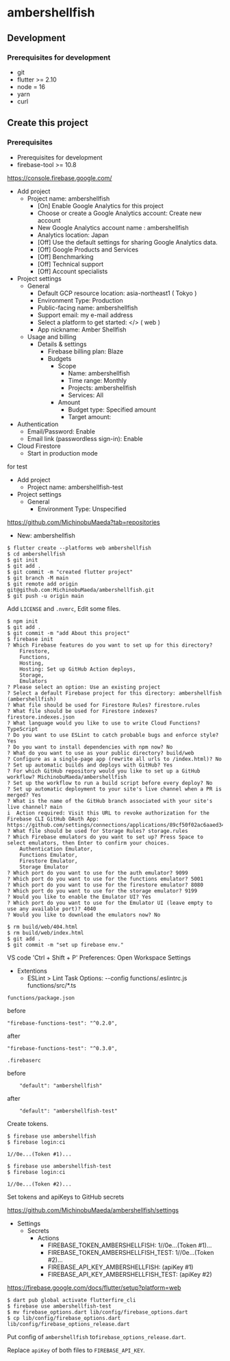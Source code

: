 # ambershellfish

## Development

### Prerequisites for development

- git
- flutter >= 2.10
- node = 16
- yarn
- curl

## Create this project

### Prerequisites

- Prerequisites for development
- firebase-tool >= 10.8

https://console.firebase.google.com/

- Add project
    - Project name: ambershellfish
        - [On] Enable Google Analytics for this project
        - Choose or create a Google Analytics account: Create new account
        - New Google Analytics account name : ambershellfish
        - Analytics location: Japan
        - [Off] Use the default settings for sharing Google Analytics data.
        - [Off] Google Products and Services
        - [Off] Benchmarking
        - [Off] Technical support
        - [Off] Account specialists
- Project settings
    - General
        - Default GCP resource location: asia-northeast1 ( Tokyo )
        - Environment Type: Production
        - Public-facing name: ambershellfish
        - Support email: my e-mail address
        - Select a platform to get started: </> ( web )
        - App nickname: Amber Shellfish
    - Usage and billing
        - Details & settings
            - Firebase billing plan: Blaze
            - Budgets
                - Scope
                    - Name: ambershellfish
                    - Time range: Monthly
                    - Projects: ambershellfish
                    - Services: All
                - Amount
                    - Budget type: Specified amount
                    - Target amount:
- Authentication
    - Email/Password: Enable
    - Email link (passwordless sign-in): Enable
- Cloud Firestore
    - Start in production mode

for test

- Add project
    - Project name: ambershellfish-test
- Project settings
    - General
        - Environment Type: Unspecified

https://github.com/MichinobuMaeda?tab=repositories

- New: ambershellfish

```
$ flutter create --platforms web ambershellfish
$ cd ambershellfish
$ git init
$ git add .
$ git commit -m "created flutter project"
$ git branch -M main
$ git remote add origin git@github.com:MichinobuMaeda/ambershellfish.git
$ git push -u origin main
```

Add `LICENSE` and `.nvmrc`, Edit some files.

```
$ npm init
$ git add .
$ git commit -m "add About this project"
$ firebase init
? Which Firebase features do you want to set up for this directory?
    Firestore,
    Functions,
    Hosting,
    Hosting: Set up GitHub Action deploys,
    Storage,
    Emulators
? Please select an option: Use an existing project
? Select a default Firebase project for this directory: ambershellfish (ambershellfish)
? What file should be used for Firestore Rules? firestore.rules
? What file should be used for Firestore indexes? firestore.indexes.json
? What language would you like to use to write Cloud Functions? TypeScript
? Do you want to use ESLint to catch probable bugs and enforce style? Yes
? Do you want to install dependencies with npm now? No
? What do you want to use as your public directory? build/web
? Configure as a single-page app (rewrite all urls to /index.html)? No
? Set up automatic builds and deploys with GitHub? Yes
? For which GitHub repository would you like to set up a GitHub workflow? MichinobuMaeda/ambershellfish
? Set up the workflow to run a build script before every deploy? No
? Set up automatic deployment to your site's live channel when a PR is merged? Yes
? What is the name of the GitHub branch associated with your site's live channel? main
i  Action required: Visit this URL to revoke authorization for the Firebase CLI GitHub OAuth App:
https://github.com/settings/connections/applications/89cf50f02ac6aaed3484
? What file should be used for Storage Rules? storage.rules
? Which Firebase emulators do you want to set up? Press Space to select emulators, then Enter to confirm your choices.
    Authentication Emulator,
    Functions Emulator,
    Firestore Emulator,
    Storage Emulator
? Which port do you want to use for the auth emulator? 9099
? Which port do you want to use for the functions emulator? 5001
? Which port do you want to use for the firestore emulator? 8080
? Which port do you want to use for the storage emulator? 9199
? Would you like to enable the Emulator UI? Yes
? Which port do you want to use for the Emulator UI (leave empty to use any available port)? 4040
? Would you like to download the emulators now? No

$ rm build/web/404.html
$ rm build/web/index.html
$ git add .
$ git commit -m "set up firebase env."
```

VS code 'Ctrl + Shift + P' Preferences: Open Workspace Settings

- Extentions
    - ESLint > Lint Task Options: --config functions/.eslintrc.js functions/src/*.ts

`functions/package.json`

before

```
"firebase-functions-test": "^0.2.0",
```

after

```
"firebase-functions-test": "^0.3.0",
```

`.firebaserc `

before

```
    "default": "ambershellfish"
```

after

```
    "default": "ambershellfish-test"
```

Create tokens.

```
$ firebase use ambershellfish
$ firebase login:ci

1//0e...(Token #1)...

$ firebase use ambershellfish-test
$ firebase login:ci

1//0e...(Token #2)...

```
Set tokens and apiKeys to GitHub secrets

https://github.com/MichinobuMaeda/ambershellfish/settings

- Settings
    - Secrets
        - Actions
            - FIREBASE_TOKEN_AMBERSHELLFISH: 1//0e...(Token #1)...
            - FIREBASE_TOKEN_AMBERSHELLFISH_TEST: 1//0e...(Token #2)...
            - FIREBASE_API_KEY_AMBERSHELLFISH: (apiKey #1)
            - FIREBASE_API_KEY_AMBERSHELLFISH_TEST: (apiKey #2)

<https://firebase.google.com/docs/flutter/setup?platform=web>

```
$ dart pub global activate flutterfire_cli
$ firebase use ambershellfish-test
$ mv firebase_options.dart lib/config/firebase_options.dart
$ cp lib/config/firebase_options.dart lib/config/firebase_options_release.dart
```

Put config of `ambershellfish` to`firebase_options_release.dart`.

Replace `apiKey` of both files to `FIREBASE_API_KEY`.
